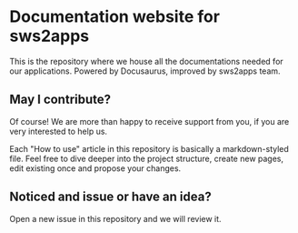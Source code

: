 # Documentation website for sws2apps

This is the repository where we house all the documentations needed for our applications. Powered by Docusaurus, improved by sws2apps team.

## May I contribute?

Of course! We are more than happy to receive support from you, if you are very interested to help us. 

Each "How to use" article in this repository is basically a markdown-styled file. Feel free to dive deeper into the project structure, create new pages, edit existing once and propose your changes.

## Noticed and issue or have an idea?

Open a new issue in this repository and we will review it.
